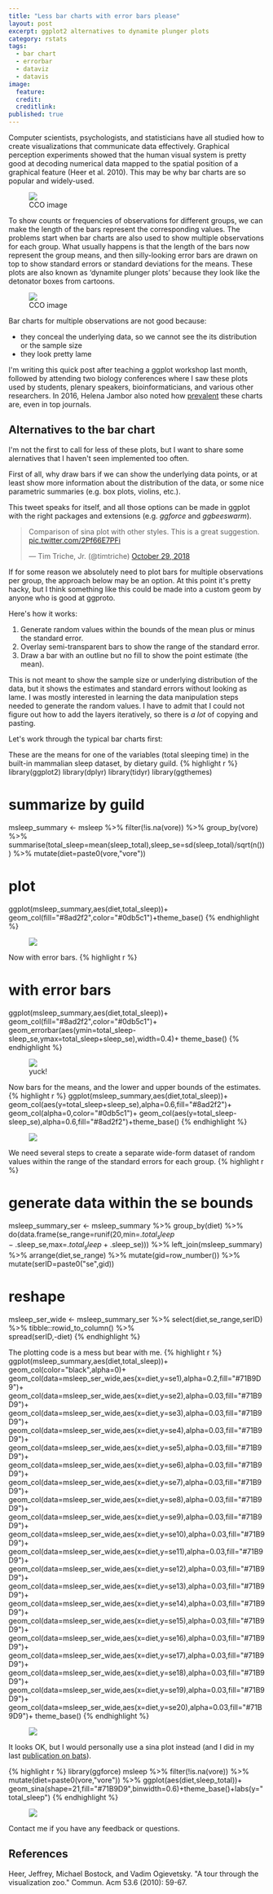 ```yaml
---
title: "Less bar charts with error bars please"
layout: post
excerpt: ggplot2 alternatives to dynamite plunger plots
category: rstats
tags:
  - bar chart
  - errorbar
  - dataviz
  - datavis
image: 
  feature:  
  credit: 
  creditlink: 
published: true
---
```


Computer scientists, psychologists, and statisticians have all studied how to create visualizations that communicate data effectively. Graphical perception experiments showed that the human visual system is pretty good at decoding numerical data mapped to the spatial position of a graphical feature (Heer et al. 2010). This may be why bar charts are so popular and widely-used.  

<figure>
    <a href="/images/graph3d.jpg"><img src="/images/graph3d.jpg"></a>
        <figcaption>CCO image</figcaption>
</figure>


To show counts or frequencies of observations for different groups, we can make the length of the bars represent the corresponding values. The problems start when bar charts are also used to show multiple observations for each group. What usually happens is that the length of the bars now represent the group means, and then silly-looking error bars are drawn on top to show standard errors or standard deviations for the means. These plots are also known as ‘dynamite plunger plots’ because they look like the detonator boxes from cartoons.


<figure>
    <a href="/images/dynam.jpg"><img src="/images/dynam.jpg"></a>
        <figcaption>CCO image</figcaption>
</figure>

Bar charts for multiple observations are not good because:
- they conceal the underlying data, so we cannot see the its distribution or the sample size  
- they look pretty lame  

I'm writing this quick post after teaching a ggplot workshop last month, followed by attending two biology conferences where I saw these plots used by students, plenary speakers, bioinformaticians, and various other researchers. In 2016, Helena Jambor also noted how [prevalent](http://thenode.biologists.com/barbarplots/) these charts are, even in top journals. 

## Alternatives to the bar chart

I'm not the first to call for less of these plots, but I want to share some alernatives that I haven't seen implemented too often. 

First of all, why draw bars if we can show the underlying data points, or at least show more information about the distribution of the data, or some nice parametric summaries (e.g. box plots, violins, etc.). 

This tweet speaks for itself, and all those options can be made in ggplot with the right packages and extensions (e.g. _ggforce_ and _ggbeeswarm_). 

<blockquote class="twitter-tweet" data-conversation="none" data-lang="en"><p lang="en" dir="ltr">Comparison of sina plot with other styles. This is a great suggestion. <a href="https://t.co/2Pf66E7PFi">pic.twitter.com/2Pf66E7PFi</a></p>&mdash; Tim Triche, Jr. (@timtriche) <a href="https://twitter.com/timtriche/status/1056898767985799168?ref_src=twsrc%5Etfw">October 29, 2018</a></blockquote>
<script async src="https://platform.twitter.com/widgets.js" charset="utf-8"></script>

If for some reason we absolutely need to plot bars for multiple observations per group, the approach below may be an option. 
At this point it's pretty hacky, but I think something like this could be made into a custom geom by anyone who is good at ggproto. 

Here's how it works:  

1. Generate random values within the bounds of the mean plus or minus the standard error.
2. Overlay semi-transparent bars to show the range of the standard error.
3. Draw a bar with an outline but no fill to show the point estimate (the mean).

This is not meant to show the sample size or underlying distribution of the data, but it shows the estimates and standard errors without looking as lame. I was mostly interested in learning the data manipulation steps needed to generate the random values. I have to admit that I could not figure out how to add the layers iteratively, so there is *a lot* of copying and pasting.  

Let's work through the typical bar charts first:  

These are the means for one of the variables (total sleeping time) in the built-in mammalian sleep dataset, by dietary guild.
{% highlight r %}
library(ggplot2)
library(dplyr)
library(tidyr)
library(ggthemes)

# summarize by guild
msleep_summary <- 
msleep %>% filter(!is.na(vore)) %>%
  group_by(vore) %>% 
  summarise(total_sleep=mean(sleep_total),sleep_se=sd(sleep_total)/sqrt(n())) %>% 
  mutate(diet=paste0(vore,"vore"))

# plot
ggplot(msleep_summary,aes(diet,total_sleep))+
  geom_col(fill="#8ad2f2",color="#0db5c1")+theme_base()
{% endhighlight %}

<figure>
    <a href="/images/01_justbars.png"><img src="/images/01_justbars.png"></a>
        <figcaption></figcaption>
</figure>

Now with error bars.
{% highlight r %}
# with error bars
ggplot(msleep_summary,aes(diet,total_sleep))+
  geom_col(fill="#8ad2f2",color="#0db5c1")+
  geom_errorbar(aes(ymin=total_sleep-sleep_se,ymax=total_sleep+sleep_se),width=0.4)+
  theme_base()
{% endhighlight %}


<figure>
    <a href="/images/02_barsdyn.png"><img src="/images/02_barsdyn.png"></a>
        <figcaption>yuck!</figcaption>
</figure>

Now bars for the means, and the lower and upper bounds of the estimates.
{% highlight r %}
ggplot(msleep_summary,aes(diet,total_sleep))+
  geom_col(aes(y=total_sleep+sleep_se),alpha=0.6,fill="#8ad2f2")+
  geom_col(alpha=0,color="#0db5c1")+
  geom_col(aes(y=total_sleep-sleep_se),alpha=0.6,fill="#8ad2f2")+theme_base()
{% endhighlight %}

<figure>
    <a href="/images/03_barsalpha.png"><img src="/images/03_barsalpha.png"></a>
        <figcaption></figcaption>
</figure>

We need several steps to create a separate wide-form dataset of random values within the range of the standard errors for each group.
{% highlight r %}
# generate data within the se bounds
msleep_summary_ser <- 
msleep_summary %>% 
  group_by(diet) %>% 
  do(data.frame(se_range=runif(20,min=.$total_sleep-.$sleep_se,max=.$total_sleep+.$sleep_se))) %>% 
  left_join(msleep_summary) %>% arrange(diet,se_range) %>% 
  mutate(gid=row_number()) %>% 
  mutate(serID=paste0("se",gid))

# reshape
msleep_ser_wide <- 
    msleep_summary_ser %>%
    select(diet,se_range,serID) %>% tibble::rowid_to_column() %>%  
      spread(serID,-diet)
{% endhighlight %}

The plotting code is a mess but bear with me.
{% highlight r %}
ggplot(msleep_summary,aes(diet,total_sleep))+
  geom_col(color="black",alpha=0)+
  geom_col(data=msleep_ser_wide,aes(x=diet,y=se1),alpha=0.2,fill="#71B9D9")+
  geom_col(data=msleep_ser_wide,aes(x=diet,y=se2),alpha=0.03,fill="#71B9D9")+
  geom_col(data=msleep_ser_wide,aes(x=diet,y=se3),alpha=0.03,fill="#71B9D9")+
  geom_col(data=msleep_ser_wide,aes(x=diet,y=se4),alpha=0.03,fill="#71B9D9")+
  geom_col(data=msleep_ser_wide,aes(x=diet,y=se5),alpha=0.03,fill="#71B9D9")+
  geom_col(data=msleep_ser_wide,aes(x=diet,y=se6),alpha=0.03,fill="#71B9D9")+
  geom_col(data=msleep_ser_wide,aes(x=diet,y=se7),alpha=0.03,fill="#71B9D9")+
  geom_col(data=msleep_ser_wide,aes(x=diet,y=se8),alpha=0.03,fill="#71B9D9")+
  geom_col(data=msleep_ser_wide,aes(x=diet,y=se9),alpha=0.03,fill="#71B9D9")+
  geom_col(data=msleep_ser_wide,aes(x=diet,y=se10),alpha=0.03,fill="#71B9D9")+
  geom_col(data=msleep_ser_wide,aes(x=diet,y=se11),alpha=0.03,fill="#71B9D9")+
  geom_col(data=msleep_ser_wide,aes(x=diet,y=se12),alpha=0.03,fill="#71B9D9")+
  geom_col(data=msleep_ser_wide,aes(x=diet,y=se13),alpha=0.03,fill="#71B9D9")+
  geom_col(data=msleep_ser_wide,aes(x=diet,y=se14),alpha=0.03,fill="#71B9D9")+
  geom_col(data=msleep_ser_wide,aes(x=diet,y=se15),alpha=0.03,fill="#71B9D9")+
  geom_col(data=msleep_ser_wide,aes(x=diet,y=se16),alpha=0.03,fill="#71B9D9")+
  geom_col(data=msleep_ser_wide,aes(x=diet,y=se17),alpha=0.03,fill="#71B9D9")+
  geom_col(data=msleep_ser_wide,aes(x=diet,y=se18),alpha=0.03,fill="#71B9D9")+
  geom_col(data=msleep_ser_wide,aes(x=diet,y=se19),alpha=0.03,fill="#71B9D9")+
  geom_col(data=msleep_ser_wide,aes(x=diet,y=se20),alpha=0.03,fill="#71B9D9")+
  theme_base()
{% endhighlight %}

<figure>
    <a href="/images/04_bars20.png"><img src="/images/04_bars20.png"></a>
        <figcaption></figcaption>
</figure>

It looks OK, but I would personally use a sina plot instead (and I did in my last [publication on bats](https://doi.org/10.1093/jmammal/gyy112)).

{% highlight r %}
library(ggforce)
msleep %>% filter(!is.na(vore)) %>%
   mutate(diet=paste0(vore,"vore")) %>% 
   ggplot(aes(diet,sleep_total))+
      geom_sina(shape=21,fill="#71B9D9",binwidth=0.6)+theme_base()+labs(y="total_sleep")
{% endhighlight %}

<figure>
    <a href="/images/05_sina.png"><img src="/images/05_sina.png"></a>
        <figcaption></figcaption>
</figure>

Contact me if you have any feedback or questions.

## References 
Heer, Jeffrey, Michael Bostock, and Vadim Ogievetsky. "A tour through the visualization zoo." Commun. Acm 53.6 (2010): 59-67.

